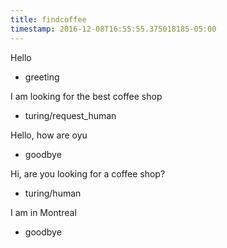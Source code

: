 ```yaml
---
title: findcoffee
timestamp: 2016-12-08T16:55:55.375018185-05:00
---
```


Hello
* greeting

I am looking for the best coffee shop
* turing/request_human

Hello, how are oyu
* goodbye

Hi, are you looking for a coffee shop?
* turing/human

I am in Montreal
* goodbye
